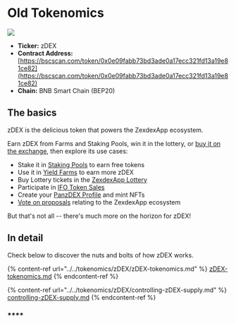 # Old Tokenomics

![](../../.gitbook/images/tokenomics-header.png)

- **Ticker:** zDEX
- **Contract Address:** [https://bscscan.com/token/0x0e09fabb73bd3ade0a17ecc321fd13a19e81ce82](https://bscscan.com/token/0x0e09fabb73bd3ade0a17ecc321fd13a19e81ce82)
- **Chain:** BNB Smart Chain (BEP20)

## The basics

zDEX is the delicious token that powers the ZexdexApp ecosystem.

Earn zDEX from Farms and Staking Pools, win it in the lottery, or [buy it on the exchange](../../products/zexdex/), then explore its use cases:

- Stake it in [Staking Pools](../../products/staking-pool/) to earn free tokens
- Use it in [Yield Farms](https://docs.zexdex.app/products/yield-farming) to earn more zDEX
- Buy Lottery tickets in the [ZexdexApp Lottery](../../products/lottery/)
- Participate in [IFO Token Sales](../../products/ifo-initial-farm-offering/)
- Create your [PanzDEX Profile](../../products/nft-profile-system/) and mint NFTs
- [Vote on proposals](../../products/voting/) relating to the ZexdexApp ecosystem

But that's not all -- there's much more on the horizon for zDEX!

## In detail

Check below to discover the nuts and bolts of how zDEX works.

{% content-ref url="../../tokenomics/zDEX/zDEX-tokenomics.md" %}
[zDEX-tokenomics.md](../../tokenomics/zDEX/zDEX-tokenomics.md)
{% endcontent-ref %}

{% content-ref url="../../tokenomics/zDEX/controlling-zDEX-supply.md" %}
[controlling-zDEX-supply.md](../../tokenomics/zDEX/controlling-zDEX-supply.md)
{% endcontent-ref %}

### \*\*\*\*
